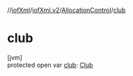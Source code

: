 //[iofXml](../../../index.md)/[iofXml.v2](../index.md)/[AllocationControl](index.md)/[club](club.md)

# club

[jvm]\
protected open var [club](club.md): [Club](../-club/index.md)
